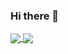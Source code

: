 ### Hi there 👋

<!--
**thornsh/thornsh** is a ✨ _special_ ✨ repository because its `README.md` (this file) appears on your GitHub profile.

Here are some ideas to get you started:

- 🔭 I’m currently working on ...
- 🌱 I’m currently learning ...
- 👯 I’m looking to collaborate on ...
- 🤔 I’m looking for help with ...
- 💬 Ask me about ...
- 📫 How to reach me: ...
- 😄 Pronouns: ...
- ⚡ Fun fact: ...
-->
<!-- [![Anurag's github stats](https://github-readme-stats.vercel.app/api?username=thornsh&count_private=true&show_icons=true)](https://github.com/thornsh/thornsh)

[![Top Langs](https://github-readme-stats.vercel.app/api/top-langs/?username=thornsh&hide=python&layout=compact)](https://github.com/thornsh/thornsh) -->

<a href="https://github.com/thornsh">
  <img align="center" src="https://github-readme-stats.vercel.app/api?username=thornsh&count_private=true&show_icons=true&repo=github-readme-stats" />
</a>
<a href="https://github.com/thornsh">
  <img align="center" src="https://github-readme-stats.vercel.app/api/top-langs/?username=thornsh&hide=python&layout=compact&repo=convoychat" />
</a>